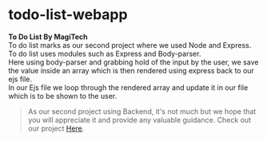 # todo-list-webapp
**To Do List By MagiTech**</br>
To do list marks as our second project where we used Node and Express.</br>
To do list uses modules such as Express and Body-parser.</br>
Here using body-parser and grabbing hold of the input by the user, we save the value inside an array which is then rendered using express back to our ejs file.</br>
In our Ejs file we loop through the rendered array and update it in our file which is to be shown to the user.</br>
> As our second project using Backend, it's not much but we hope that you will appreciate it and provide any valuable guidance.
> Check out our project [Here](https://todolistbymagitech.onrender.com).
